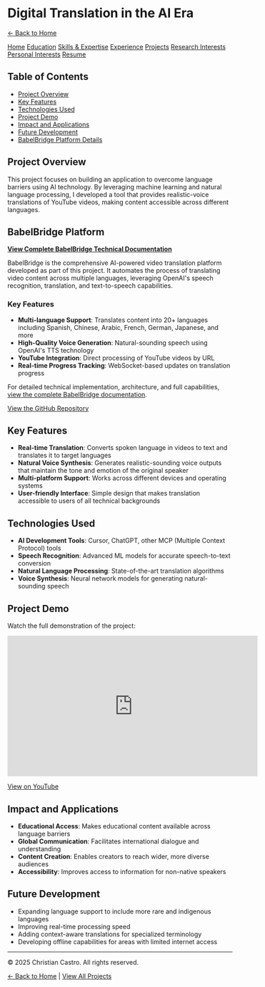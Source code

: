 # Digital Translation in the AI Era

[← Back to Home](https://cdcastr0.github.io)

<div class="navigation-links">
  <a href="https://cdcastr0.github.io/">Home</a>
  <a href="https://cdcastr0.github.io/education">Education</a>
  <a href="https://cdcastr0.github.io/skills">Skills & Expertise</a>
  <a href="https://cdcastr0.github.io/experience">Experience</a>
  <a href="https://cdcastr0.github.io/projects">Projects</a>
  <a href="https://cdcastr0.github.io/research">Research Interests</a>
  <a href="https://cdcastr0.github.io/interests">Personal Interests</a>
  <a href="https://cdcastr0.github.io/resume">Resume</a>
</div>

## Table of Contents
- [Project Overview](#project-overview)
- [Key Features](#key-features)
- [Technologies Used](#technologies-used)
- [Project Demo](#project-demo)
- [Impact and Applications](#impact-and-applications)
- [Future Development](#future-development)
- [BabelBridge Platform Details](#babelbridge-platform)

## Project Overview
This project focuses on building an application to overcome language barriers using AI technology. By leveraging machine learning and natural language processing, I developed a tool that provides realistic-voice translations of YouTube videos, making content accessible across different languages.

## BabelBridge Platform
**[View Complete BabelBridge Technical Documentation](BabelBridge.md)**

BabelBridge is the comprehensive AI-powered video translation platform developed as part of this project. It automates the process of translating video content across multiple languages, leveraging OpenAI's speech recognition, translation, and text-to-speech capabilities.

### Key Features
- **Multi-language Support**: Translates content into 20+ languages including Spanish, Chinese, Arabic, French, German, Japanese, and more
- **High-Quality Voice Generation**: Natural-sounding speech using OpenAI's TTS technology
- **YouTube Integration**: Direct processing of YouTube videos by URL
- **Real-time Progress Tracking**: WebSocket-based updates on translation progress

For detailed technical implementation, architecture, and full capabilities, [view the complete BabelBridge documentation](BabelBridge.md).

[View the GitHub Repository](https://github.com/CDCastr0/BabelBridge)

## Key Features
- **Real-time Translation**: Converts spoken language in videos to text and translates it to target languages
- **Natural Voice Synthesis**: Generates realistic-sounding voice outputs that maintain the tone and emotion of the original speaker
- **Multi-platform Support**: Works across different devices and operating systems
- **User-friendly Interface**: Simple design that makes translation accessible to users of all technical backgrounds

## Technologies Used
- **AI Development Tools**: Cursor, ChatGPT, other MCP (Multiple Context Protocol) tools
- **Speech Recognition**: Advanced ML models for accurate speech-to-text conversion
- **Natural Language Processing**: State-of-the-art translation algorithms
- **Voice Synthesis**: Neural network models for generating natural-sounding speech

## Project Demo
Watch the full demonstration of the project:
<iframe width="560" height="315" src="https://www.youtube.com/embed/h0SNS2tNr74" title="YouTube video player" frameborder="0" allow="accelerometer; autoplay; clipboard-write; encrypted-media; gyroscope; picture-in-picture" allowfullscreen></iframe>

[View on YouTube](https://youtu.be/h0SNS2tNr74)

## Impact and Applications
- **Educational Access**: Makes educational content available across language barriers
- **Global Communication**: Facilitates international dialogue and understanding
- **Content Creation**: Enables creators to reach wider, more diverse audiences
- **Accessibility**: Improves access to information for non-native speakers

## Future Development
- Expanding language support to include more rare and indigenous languages
- Improving real-time processing speed
- Adding context-aware translations for specialized terminology
- Developing offline capabilities for areas with limited internet access

---

<footer class="site-footer">
  <p>&copy; 2025 Christian Castro. All rights reserved.</p>
</footer>


[← Back to Home](https://cdcastr0.github.io) | [View All Projects](https://cdcastr0.github.io#projects) 